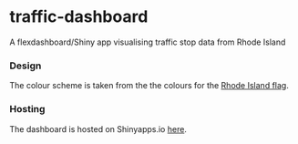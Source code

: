 # traffic-dashboard
A flexdashboard/Shiny app visualising traffic stop data from Rhode Island

### Design

The colour scheme is taken from the the colours for the [Rhode Island flag](https://www.schemecolor.com/rhode-island-flag-usa.php).

### Hosting

The dashboard is hosted on Shinyapps.io [here](https://peritract.shinyapps.io/traffic-dashboard/).
